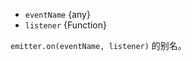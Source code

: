 <!-- YAML
added: v0.1.26
-->
- `eventName` {any}
- `listener` {Function}

`emitter.on(eventName, listener)` 的别名。

